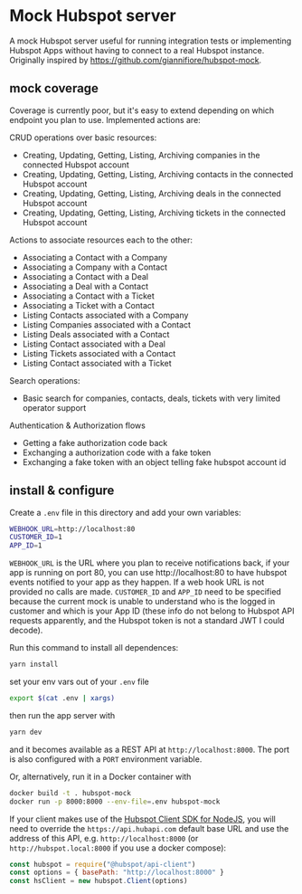 # Mock Hubspot server

A mock Hubspot server useful for running integration tests or implementing Hubspot Apps without having to connect
to a real Hubspot instance. Originally inspired by https://github.com/giannifiore/hubspot-mock.

## mock coverage
Coverage is currently poor, but it's easy to extend depending on which endpoint you plan to use. Implemented actions are:

CRUD operations over basic resources:
* Creating, Updating, Getting, Listing, Archiving companies in the connected Hubspot account
* Creating, Updating, Getting, Listing, Archiving contacts in the connected Hubspot account
* Creating, Updating, Getting, Listing, Archiving deals in the connected Hubspot account
* Creating, Updating, Getting, Listing, Archiving tickets in the connected Hubspot account

Actions to associate resources each to the other:
* Associating a Contact with a Company
* Associating a Company with a Contact
* Associating a Contact with a Deal
* Associating a Deal with a Contact
* Associating a Contact with a Ticket
* Associating a Ticket with a Contact
* Listing Contacts associated with a Company
* Listing Companies associated with a Contact
* Listing Deals associated with a Contact
* Listing Contact associated with a Deal
* Listing Tickets associated with a Contact
* Listing Contact associated with a Ticket

Search operations:
* Basic search for companies, contacts, deals, tickets with very limited operator support

Authentication & Authorization flows
* Getting a fake authorization code back
* Exchanging a authorization code with a fake token
* Exchanging a fake token with an object telling fake hubspot account id


## install & configure

Create a `.env` file in this directory and add your own variables:
```sh
WEBHOOK_URL=http://localhost:80
CUSTOMER_ID=1
APP_ID=1
```
`WEBHOOK_URL` is the URL where you plan to receive notifications back, if your app is running on port 80, you can use http://localhost:80 to have hubspot events notified to your app as they happen. If a web hook URL is not provided no calls are made. `CUSTOMER_ID` and `APP_ID` need to be specified because the current mock is unable to understand who is the logged in customer and which is your App ID (these info do not belong to Hubspot API requests apparently, and the Hubspot token is not a standard JWT I could decode).


Run this command to install all dependences:

```bash
yarn install
```
set your env vars out of your `.env` file
```bash
export $(cat .env | xargs)
```

then run the app server with
```bash
yarn dev
```
and it becomes available as a REST API at `http://localhost:8000`. The port is also configured with a `PORT` environment variable.

Or, alternatively, run it in a Docker container with
```bash
docker build -t . hubspot-mock
docker run -p 8000:8000 --env-file=.env hubspot-mock
```

If your client makes use of the [Hubspot Client SDK for NodeJS](https://github.com/HubSpot/hubspot-api-nodejs), you will need to override the `https://api.hubapi.com` default base URL and use the address of this API, e.g. `http://localhost:8000` (or `http://hubspot.local:8000` if you use a docker compose):

```javascript
const hubspot = require("@hubspot/api-client")
const options = { basePath: "http://localhost:8000" }
const hsClient = new hubspot.Client(options)
```
